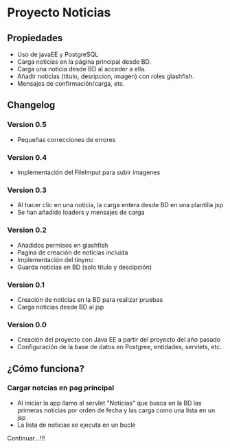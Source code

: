 # Proyecto Noticias

## Propiedades
* Uso de javaEE y PostgreSQL
* Carga noticias en la página principal desde BD.
* Carga una noticia desde BD al acceder a ella.
* Añadir noticias (titulo, desripcion, imagen) con roles glashfish.
* Mensajes de confirmación/carga, etc.

## Changelog

### Version 0.5
* Pequeñas correcciones de errores

### Version 0.4
* Implementación del FileImput para subir imagenes

### Version 0.3
* Al hacer clic en una noticia, la carga entera desde BD en una plantilla jsp
* Se han añadido loaders y mensajes de carga

### Version 0.2
* Añadidos permisos en glashfish
* Pagina de creación de noticias incluida
* Implementación del tinymc
* Guarda noticias en BD (solo titulo y descipción)

### Version 0.1
* Creación de noticias en la BD para realizar pruebas
* Carga noticias desde BD al jsp

### Version 0.0
* Creación del proyecto con Java EE a partir del proyecto del año pasado
* Configuración de la base de datos en Postgree, entidades, servlets, etc.


## ¿Cómo funciona?

### Cargar notcias en pag principal
* Al iniciar la app llamo al servlet "Noticias" que busca en la BD las primeras noticias por orden de fecha y las carga como una lista en un jsp
* La lista de noticias se ejecuta en un bucle

Continuar...!!!



